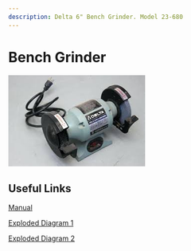 ```yaml
---
description: Delta 6" Bench Grinder. Model 23-680
---
```


# Bench Grinder

![](../.gitbook/assets/delta-bench-grinder.jpg)

## Useful Links

[Manual](https://drive.google.com/open?id=14h3djU34A5BD1bPNZ_7KULkHoUBggVJZ)

[Exploded Diagram 1](https://drive.google.com/open?id=1UKK9V7Hlm93JQ1Hx4KgasG8Ib6EijWim)

[Exploded Diagram 2](https://drive.google.com/open?id=1Kt09hwtu-ujOPKFhoOmJpkvgYZSTY7j9)


